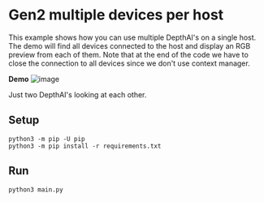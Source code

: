 # Gen2 multiple devices per host

This example shows how you can use multiple DepthAI's on a single host. The demo will find all devices connected to the host and display an RGB preview from each of them. Note that at the end of the code we have to close the connection to all devices since we don't use context manager.

**Demo**
![image](https://artifacts.luxonis.com/artifactory/luxonis-depthai-data-local/images/multiple-devices.png)

Just two DepthAI's looking at each other.

## Setup

```
python3 -m pip -U pip
python3 -m pip install -r requirements.txt
```

## Run

```
python3 main.py
```